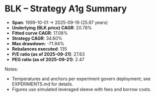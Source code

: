# BLK – Strategy A1g Summary

- **Span**: 1999-10-01 → 2025-09-19 (25.97 years)
- **Underlying (BLK price) CAGR**: 20.78%
- **Fitted curve CAGR**: 17.08%
- **Strategy CAGR**: 34.60%
- **Max drawdown**: -71.94%
- **Rebalances executed**: 135
- **P/E ratio (as of 2025-09-21)**: 27.63
- **PEG ratio (as of 2025-09-21)**: 2.47

Notes:

- Temperatures and anchors per experiment govern deployment; see EXPERIMENTS.md for details.
- Figures use simulated leveraged sleeve with fees and borrow costs.

